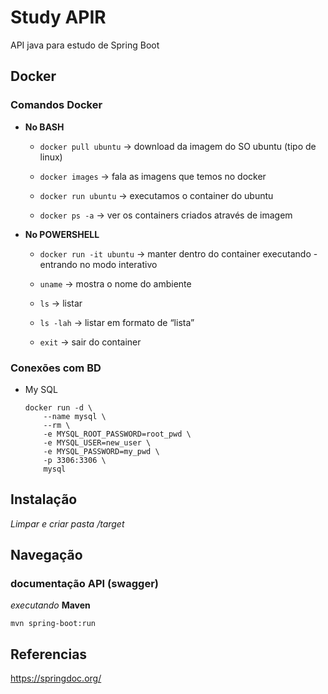 # Study APIR

API java para estudo de Spring Boot

## Docker 

### Comandos Docker

- **No BASH**

	- `docker pull ubuntu` → download da imagem do SO ubuntu (tipo de linux)

	- `docker images` → fala as imagens que temos no docker

	- `docker run ubuntu` → executamos o container do ubuntu

	- `docker ps -a` → ver os containers criados através de imagem

- **No POWERSHELL**

	- `docker run -it ubuntu` → manter dentro do container executando - entrando no modo interativo
	- `uname` → mostra o nome do ambiente

	- `ls` → listar

	- `ls -lah` → listar em formato de “lista”

	- `exit` → sair do container

### Conexões com BD

- My SQL

	```
	docker run -d \
		--name mysql \
		--rm \
		-e MYSQL_ROOT_PASSWORD=root_pwd \
		-e MYSQL_USER=new_user \
		-e MYSQL_PASSWORD=my_pwd \
		-p 3306:3306 \
		mysql
	```


## Instalação

*Limpar e criar pasta* */target*

## Navegação

### documentação API (swagger)
*executando* **Maven**

	mvn spring-boot:run
	
## Referencias

https://springdoc.org/
